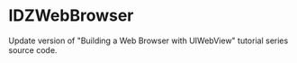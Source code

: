 IDZWebBrowser
=============

Update version of "Building a Web Browser with UIWebView" tutorial series source code.

